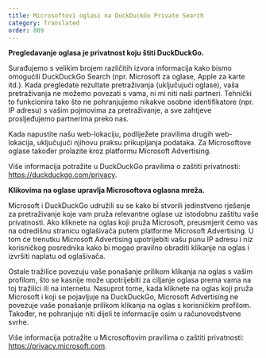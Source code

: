 ```yaml
---
title: Microsoftovi oglasi na DuckDuckGo Private Search
category: Translated
order: 809
---
```


**Pregledavanje oglasa je privatnost koju štiti DuckDuckGo.**

Surađujemo s velikim brojem različitih izvora informacija kako bismo omogućili DuckDuckGo Search (npr. Microsoft za oglase, Apple za karte itd.). Kada pregledate rezultate pretraživanja (uključujući oglase), vaša pretraživanja ne možemo povezati s vama, ni mi niti naši partneri. Tehnički to funkcionira tako što ne pohranjujemo nikakve osobne identifikatore (npr. IP adresu) s vašim pojmovima za pretraživanje, a sve zahtjeve prosljeđujemo partnerima preko nas.

Kada napustite našu web-lokaciju, podliježete pravilima drugih web-lokacija, uključujući njihovu praksu prikupljanja podataka. Za Microsoftove oglase također prolazite kroz platformu Microsoft Advertising.

Više informacija potražite u DuckDuckGo pravilima o zaštiti privatnosti: https://duckduckgo.com/privacy.

**Klikovima na oglase upravlja Microsoftova oglasna mreža.**

Microsoft i DuckDuckGo udružili su se kako bi stvorili jedinstveno rješenje za pretraživanje koje vam pruža relevantne oglase uz istodobnu zaštitu vaše privatnosti. Ako kliknete na oglas koji pruža Microsoft, preusmjerit ćemo vas na odredišnu stranicu oglašivača putem platforme Microsoft Advertising. U tom će trenutku Microsoft Advertising upotrijebiti vašu punu IP adresu i niz korisničkog posrednika kako bi mogao pravilno obraditi klikanje na oglas i izvršiti naplatu od oglašivača.

Ostale tražilice povezuju vaše ponašanje prilikom klikanja na oglas s vašim profilom, što se kasnije može upotrijebiti za ciljanje oglasa prema vama na toj tražilici ili na internetu. Nasuprot tome, kada kliknete na oglas koji pruža Microsoft i koji se pojavljuje na DuckDuckGo, Microsoft Advertising ne povezuje vaše ponašanje prilikom klikanja na oglas s korisničkim profilom. Također, ne pohranjuje niti dijeli te informacije osim u računovodstvene svrhe.

Više informacija potražite u Microsoftovim pravilima o zaštiti privatnosti: https://privacy.microsoft.com.
